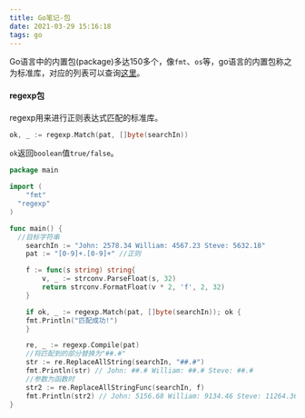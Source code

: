 ```yaml
---
title: Go笔记-包
date: 2021-03-29 15:16:18
tags: go
---
```


Go语言中的内置包(package)多达150多个，像`fmt`、`os`等，go语言的内置包称之为标准库，对应的列表可以查询[这里](https://gowalker.org/search?q=gorepos)。

<!-- more -->

#### regexp包

regexp用来进行正则表达式匹配的标准库。

```go
ok, _ := regexp.Match(pat, []byte(searchIn))
```

`ok`返回`boolean`值`true/false`。

```go
package main

import (
	"fmt"
  "regexp"
)

func main() {
  //目标字符串
	searchIn := "John: 2578.34 William: 4567.23 Steve: 5632.18"
	pat := "[0-9]+.[0-9]+" //正则

	f := func(s string) string{
    	v, _ := strconv.ParseFloat(s, 32)
    	return strconv.FormatFloat(v * 2, 'f', 2, 32)
	}

	if ok, _ := regexp.Match(pat, []byte(searchIn)); ok {
    fmt.Println("匹配成功!")
	}

	re, _ := regexp.Compile(pat)
	//将匹配到的部分替换为"##.#"
	str := re.ReplaceAllString(searchIn, "##.#")
	fmt.Println(str) // John: ##.# William: ##.# Steve: ##.#
	//参数为函数时
	str2 := re.ReplaceAllStringFunc(searchIn, f)
	fmt.Println(str2) // John: 5156.68 William: 9134.46 Steve: 11264.36
}
```

####
